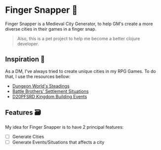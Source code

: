 # Finger Snapper 🏰
Finger Snapper is a Medieval City Generator, to help GM's create a more diverse cities in their games in a finger snap. 

> Also, this is a pet project to help me become a better clojure developer.

## Inspiration 🤔
As a DM, I've always tried to create unique cities in my RPG Games. To do that, I use the resources bellow:
- [Dungeon World's Steadings](https://www.dungeonworldsrd.com/gamemastering/the-world/)
- [Battle Brothers' Settlement Situations](https://battlebrothers.fandom.com/wiki/Settlement_Situations)
- [D20PFSRD Kingdom Building Events](https://www.d20pfsrd.com/gamemastering/other-rules/kingdom-building/events/)

## Features 🗃️
My idea for Finger Snapper is to have 2 principal features:
- [ ] Generate Cities
- [ ] Generate Events/Situations that affects a city
